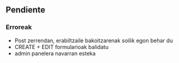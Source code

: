 ## Pendiente

### Erroreak

- Post zerrendan, erabiltzaile bakoitzarenak soilik egon behar du
- CREATE + EDIT formularioak balidatu
- admin panelera navarran esteka
